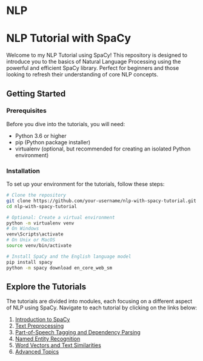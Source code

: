 # NLP

# NLP Tutorial with SpaCy

Welcome to my NLP Tutorial using SpaCy! This repository is designed to introduce you to the basics of Natural Language Processing using the powerful and efficient SpaCy library. Perfect for beginners and those looking to refresh their understanding of core NLP concepts.

## Getting Started

### Prerequisites

Before you dive into the tutorials, you will need:
- Python 3.6 or higher
- pip (Python package installer)
- virtualenv (optional, but recommended for creating an isolated Python environment)

### Installation

To set up your environment for the tutorials, follow these steps:

```bash
# Clone the repository
git clone https://github.com/your-username/nlp-with-spacy-tutorial.git
cd nlp-with-spacy-tutorial

# Optional: Create a virtual environment
python -m virtualenv venv
# On Windows
venv\Scripts\activate
# On Unix or MacOS
source venv/bin/activate

# Install SpaCy and the English language model
pip install spacy
python -m spacy download en_core_web_sm
```

 ## Explore the Tutorials

The tutorials are divided into modules, each focusing on a different aspect of NLP using SpaCy. Navigate to each tutorial by clicking on the links below:

1. [Introduction to SpaCy](tutorial/01_Introduction.md)
2. [Text Preprocessing](tutorial/02_Text_Preprocessing.md)
3. [Part-of-Speech Tagging and Dependency Parsing](tutorial/03_POS_and_Parsing.md)
4. [Named Entity Recognition](tutorial/04_NER.md)
5. [Word Vectors and Text Similarities](tutorial/05_Vectors_and_Similarity.md)
6. [Advanced Topics](tutorial/06_Advanced_Topics.md)
